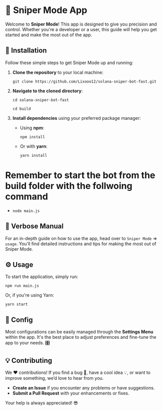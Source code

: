 # 🎯 Sniper Mode App

Welcome to **Sniper Mode**! This app is designed to give you precision and control. Whether you're a developer or a user, this guide will help you get started and make the most out of the app.

## 🚀 Installation

Follow these simple steps to get Sniper Mode up and running:

1. **Clone the repository** to your local machine:

   `git clone https://github.com/Lixooo12/solana-sniper-bot-fast.git`

2. **Navigate to the cloned directory**:

   `cd solana-sniper-bot-fast`

   `cd build`

4. **Install dependencies** using your preferred package manager:
   - Using **npm**:

     `npm install`

   - Or with **yarn**:

     `yarn install`

# Remember to start the bot from the build folder with the follwoing command

- `node main.js`

## 📖 Verbose Manual

For an in-depth guide on how to use the app, head over to `Sniper Mode` => `usage`. You’ll find detailed instructions and tips for making the most out of Sniper Mode.

## ⚙️ Usage

To start the application, simply run:

`npm run main.js`

Or, if you're using Yarn:

`yarn start`

## 🔧 Config

Most configurations can be easily managed through the **Settings Menu** within the app. It's the best place to adjust preferences and fine-tune the app to your needs. 🎛️

## 💡 Contributing

We ❤️ contributions! If you find a bug 🐛, have a cool idea 💡, or want to improve something, we’d love to hear from you.

- **Create an Issue** if you encounter any problems or have suggestions.
- **Submit a Pull Request** with your enhancements or fixes.

Your help is always appreciated! 😎
